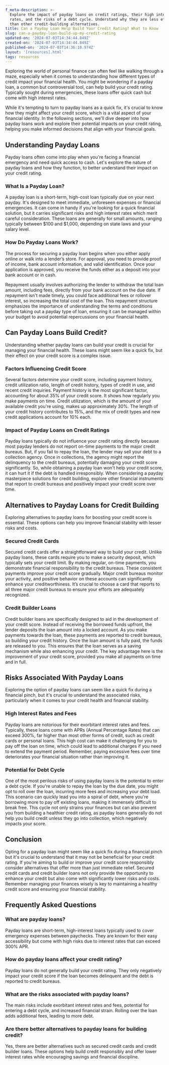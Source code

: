```yaml
---
f_meta-description: >-
  Explore the impact of payday loans on credit ratings, their high interest
  rates, and the risks of a debt cycle. Understand why they are less effective
  than other credit-building alternatives.
title: Can a Payday Loan Help Build Your Credit Rating? What to Know
slug: can-a-payday-loan-build-up-my-credit-rating
updated-on: '2024-07-03T14:34:44.849Z'
created-on: '2024-07-03T14:34:44.849Z'
published-on: '2024-07-03T14:36:18.974Z'
layout: '[resources].html'
tags: resources
---
```


Exploring the world of personal finance can often feel like walking through a maze, especially when it comes to understanding how different types of credit impact your financial health. You might be wondering if a payday loan, a common but controversial tool, can help build your credit rating. Typically sought during emergencies, these loans offer quick cash but come with high interest rates.

While it's tempting to turn to payday loans as a quick fix, it's crucial to know how they might affect your credit score, which is a vital aspect of your financial identity. In the following sections, we'll dive deeper into how payday loans work and explore their potential impacts on your credit rating, helping you make informed decisions that align with your financial goals.

Understanding Payday Loans
--------------------------

Payday loans often come into play when you're facing a financial emergency and need quick access to cash. Let's explore the nature of payday loans and how they function, to better understand their impact on your credit rating.

### What Is a Payday Loan?

A payday loan is a short-term, high-cost loan typically due on your next payday. It's designed to meet immediate, unforeseen expenses or financial emergencies. It can come in handy if you're looking for a quick financial solution, but it carries significant risks and high interest rates which merit careful consideration. These loans are generally for small amounts, ranging typically between $100 and $1,000, depending on state laws and your salary level.

### How Do Payday Loans Work?

The process for securing a payday loan begins when you either apply online or walk into a lender’s store. For approval, you need to provide proof of income, bank account information, and valid identification. Once your application is approved, you receive the funds either as a deposit into your bank account or in cash.

Repayment usually involves authorizing the lender to withdraw the total loan amount, including fees, directly from your bank account on the due date. If repayment isn't made timely, you could face additional fees or rollover interest, so increasing the total cost of the loan. This repayment structure emphasizes the importance of understanding the terms and conditions before taking out a payday type of loan, ensuring it can be managed within your budget to avoid potential repercussions on your financial health.

Can Payday Loans Build Credit?
------------------------------

Understanding whether payday loans can build your credit is crucial for managing your financial health. These loans might seem like a quick fix, but their effect on your credit score is a complex issue.

### Factors Influencing Credit Score

Several factors determine your credit score, including payment history, credit utilization ratio, length of credit history, types of credit in use, and recent credit inquiries. Payment history is the most significant factor, accounting for about 35% of your credit score. It shows how regularly you make payments on time. Credit utilization, which is the amount of your available credit you're using, makes up approximately 30%. The length of your credit history contributes to 15%, and the mix of credit types and new credit applications account for 10% each.

### Impact of Payday Loans on Credit Ratings

Payday loans typically do not influence your credit rating directly because most payday lenders do not report on-time payments to the major credit bureaus. But, if you fail to repay the loan, the lender may sell your debt to a collection agency. Once in collections, the agency might report the delinquency to the credit bureaus, potentially damaging your credit score significantly. So, while obtaining a payday loan won't help your credit score, it can hurt it if the debt is handled irresponsibly. When considering a payday masterpiece solutions for credit building, explore other financial instruments that report to credit bureaus and positively impact your credit score over time.

Alternatives to Payday Loans for Credit Building
------------------------------------------------

Exploring alternatives to payday loans for boosting your credit score is essential. These options can help you improve financial stability with lesser risks and costs.

### Secured Credit Cards

Secured credit cards offer a straightforward way to build your credit. Unlike payday loans, these cards require you to make a security deposit, which typically sets your credit limit. By making regular, on-time payments, you demonstrate financial responsibility to the credit bureaus. These consistent payments improve your credit score gradually. Major credit bureaus monitor your activity, and positive behavior on these accounts can significantly enhance your creditworthiness. It’s crucial to choose a card that reports to all three major credit bureaus to ensure your efforts are adequately recognized.

### Credit Builder Loans

Credit builder loans are specifically designed to aid in the development of your credit score. Instead of receiving the borrowed funds upfront, the lender deposits the loan amount into a locked account. As you make payments towards the loan, these payments are reported to credit bureaus, so building your credit history. Once the loan amount is fully paid, the funds are released to you. This ensures that the loan serves as a saving mechanism while also enhancing your credit. The key advantage here is the improvement of your credit score, provided you make all payments on time and in full.

Risks Associated With Payday Loans
----------------------------------

Exploring the option of payday loans can seem like a quick fix during a financial pinch, but it's crucial to understand the associated risks, particularly when it comes to your credit health and financial stability.

### High Interest Rates and Fees

Payday loans are notorious for their exorbitant interest rates and fees. Typically, these loans come with APRs (Annual Percentage Rates) that can exceed 300%, far higher than most other forms of credit, such as credit cards or personal loans. This high cost can make it challenging for you to pay off the loan on time, which could lead to additional charges if you need to extend the payment period. Remember, paying excessive fees over time deteriorates your financial situation rather than improving it.

### Potential for Debt Cycle

One of the most perilous risks of using payday loans is the potential to enter a debt cycle. If you're unable to repay the loan by the due date, you might opt to roll over the loan, incurring more fees and increasing your debt load. This scenario can quickly lead you into a spiral of debt, where you're borrowing more to pay off existing loans, making it immensely difficult to break free. This cycle not only strains your finances but can also prevent you from building a healthier credit rating, as payday loans generally do not help you build credit unless they go into collection, which negatively impacts your score.

Conclusion
----------

Opting for a payday loan might seem like a quick fix during a financial pinch but it's crucial to understand that it may not be beneficial for your credit rating. If you're aiming to build or improve your credit score responsibly consider alternatives that offer more than just immediate relief. Secured credit cards and credit builder loans not only provide the opportunity to enhance your credit but also come with significantly lower risks and costs. Remember managing your finances wisely is key to maintaining a healthy credit score and ensuring your financial stability.

Frequently Asked Questions
--------------------------

### What are payday loans?

Payday loans are short-term, high-interest loans typically used to cover emergency expenses between paychecks. They are known for their easy accessibility but come with high risks due to interest rates that can exceed 300% APR.

### How do payday loans affect your credit rating?

Payday loans do not generally build your credit rating. They only negatively impact your credit score if the loan becomes delinquent and the debt is reported to credit bureaus.

### What are the risks associated with payday loans?

The main risks include exorbitant interest rates and fees, potential for entering a debt cycle, and increased financial strain. Rolling over the loan adds additional fees, leading to more debt.

### Are there better alternatives to payday loans for building credit?

Yes, there are better alternatives such as secured credit cards and credit builder loans. These options help build credit responsibly and offer lower interest rates while encouraging savings and financial discipline.
